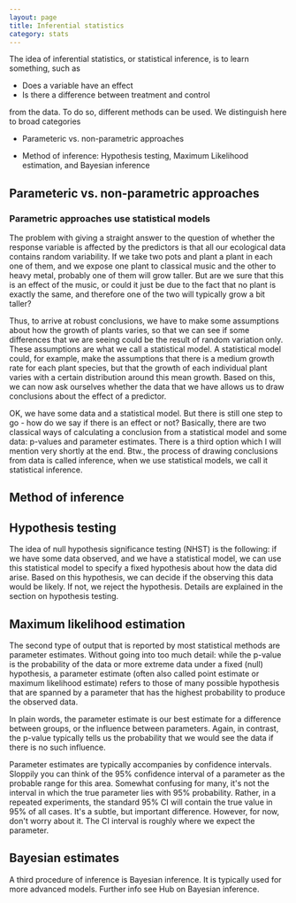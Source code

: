 ```yaml
---
layout: page
title: Inferential statistics
category: stats
---
```



The idea of inferential statistics, or statistical inference, is to learn something, such as

* Does a variable have an effect
* Is there a difference between treatment and control

from the data. To do so, different methods can be used. We distinguish here to broad categories

* Parameteric vs. non-parametric approaches

* Method of inference: Hypothesis testing, Maximum Likelihood estimation, and Bayesian inference


## Parameteric vs. non-parametric approaches

### Parametric approaches use statistical models

The problem with giving a straight answer to the question of whether the response variable is affected by the predictors is that all our ecological data contains random variability. If we take two pots and plant a plant in each one of them, and we expose one plant to classical music and the other to heavy metal, probably one of them will grow taller. But are we sure that this is an effect of the music, or could it just be due to the fact that no plant is exactly the same, and therefore one of the two will typically grow a bit taller?

Thus, to arrive at robust conclusions, we have to make some assumptions about how the growth of plants varies, so that we can see if some differences that we are seeing could be the result of random variation only. These assumptions are what we call a statistical model. A statistical model could, for example, make the assumptions that there is a medium growth rate for each plant species, but that the growth of each individual plant varies with a certain distribution around this mean growth. Based on this, we can now ask ourselves whether the data that we have allows us to draw conclusions about the effect of a predictor. 

OK, we have some data and a statistical model. But there is still one step to go - how do we say if there is an effect or not? Basically, there are two classical ways of calculating a conclusion from a statistical model and some data: p-values and parameter estimates. There is a third option which I will mention very shortly at the end.  Btw., the process of drawing conclusions from data is called inference, when we use statistical models, we call it statistical inference. 


## Method of inference


## Hypothesis testing

The idea of null hypothesis significance testing (NHST) is the following: if we have some data observed, and we have a statistical model, we can use this statistical model to specify a fixed hypothesis about how the data did arise. Based on this hypothesis, we can decide if the observing this data would be likely. If not, we reject the hypothesis. Details are explained in the section on hypothesis testing. 

## Maximum likelihood estimation

The second type of output that is reported by most statistical methods are parameter estimates. Without going into too much detail: while the p-value is the probability of the data or more extreme data under a fixed (null) hypothesis, a parameter estimate (often also called point estimate or maximum likelihood estimate) refers to those of many possible hypothesis that are spanned by a parameter that has the highest probability to produce the observed data. 

In plain words, the parameter estimate is our best estimate for a difference between groups, or the influence between parameters. Again, in contrast, the p-value typically tells us the probability that we would see the data if there is no such influence. 

Parameter estimates are typically accompanies by confidence intervals. Sloppily you can think of the 95\% confidence interval of a parameter as the probable range for this area. Somewhat confusing for many, it's not the interval in which the true parameter lies with 95\% probability. Rather, in a repeated experiments, the standard 95\% CI will contain the true value in 95\% of all cases. It's a subtle, but important difference. However, for now, don't worry about it. The CI interval is roughly where we expect the parameter. 

## Bayesian estimates

A third procedure of inference is Bayesian inference. It is typically used for more advanced models. Further info see Hub on Bayesian inference. 


